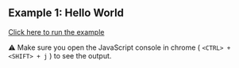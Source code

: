## Example 1: Hello World

[Click here to run the example](https://rawgit.com/FreeholdCompSciKids/JavaScript/master/ex1-hello-world/helloworld.html)

:warning: Make sure you open the JavaScript console in chrome 
  ( `<CTRL> + <SHIFT> + j` ) to see the output.
